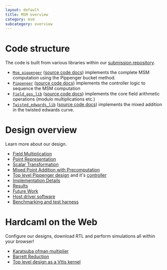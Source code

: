 ```yaml
---
layout: default
title: MSM overview
category: msm
subcategory: overview
---
```


# Code structure

The code is built from various libraries within our [submission repository](https://github.com/fyquah/hardcaml_zprize).

- [`Msm_pippenger`](https://github.com/fyquah/hardcaml_zprize/tree/master/zprize/msm_pippenger) ([source code docs](odoc/zprize/Msm_pippenger/index.html)) implements the complete MSM computation using the Pippenger bucket method.
- [`Pippenger`](https://github.com/fyquah/hardcaml_zprize/tree/master/libs/pippenger) ([source code docs](odoc/zprize/Pippenger/index.html)) implements the controller logic to sequence the MSM computation
- [`Field_ops_lib`](https://github.com/fyquah/hardcaml_zprize/tree/master/libs/field_ops) ([source code docs](odoc/zprize/Field_ops_lib/index.html)) implements the core field arithmetic operations (modulo multiplications etc.)
- [`Twisted_edwards_lib`](https://github.com/fyquah/hardcaml_zprize/tree/master/libs/twisted_edwards) ([source code docs](odoc/zprize/Twisted_edwards_lib/index.html)) implements the mixed addition in the twisted edwards curve.

# Design overview

Learn more about our design.

* [Field Multiplication](msm_field_multiplication.html)
* [Point Representation](msm_point_representation.html)
* [Scalar Transformation](scalar_transformation.html)
* [Mixed Point Addition with Precomputation](msm_mixed_point_addition_with_precomputation.html)
* [Top level Pippenger design](pippenger.html) and it's [controller](msm-pippenger-controller.html)
* [Implementation Details](msm_implementation_details.html)
* [Results](msm_results.html)
* [Future Work](msm_future_work.html)
* [Host driver software](msm_host.html)
* [Benchmarking and test harness](msm_test.html)

# Hardcaml on the Web

Configure our designs, download RTL and perform simulations all within your browser!

- [Karatsuba ofman multiplier](apps/msm/msm-karatsuba-ofman-mult.html)
- [Barrett Reduction](apps/msm/msm-barrett-reduction.html)
- [Top level design as a Vitis kernel](apps/msm/msm-top-app.html)
